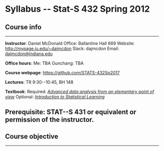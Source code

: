 # Syllabus -- Stat-S 432 Spring 2012

## Course info
---

__Instructor__:
Daniel McDonald
Office: Ballantine Hall 669
Website: http://mypage.iu.edu/~dajmcdon
Slack: dajmcdon
Email: dajmcdon@indiana.edu

__Office hours__:
Me: TBA
Gunchang: TBA

__Course webpage__:
https://github.com/STATS-432Sp2017


__Lectures__:
TR 9:30--10:45, BH 148

__Textbook__:
Required: [_Advanced data analysis from an elementary point of view_](https://www.stat.cmu.edu/~cshalizi/ADAfaEPoV/)
Optional: [_Introduction to Statistical Learning_](http://www-bcf.usc.edu/~gareth/ISL/)

__Prerequisite__:
STAT--S 431 or equivalent or permission of the instructor.
---


## Course objective
---






